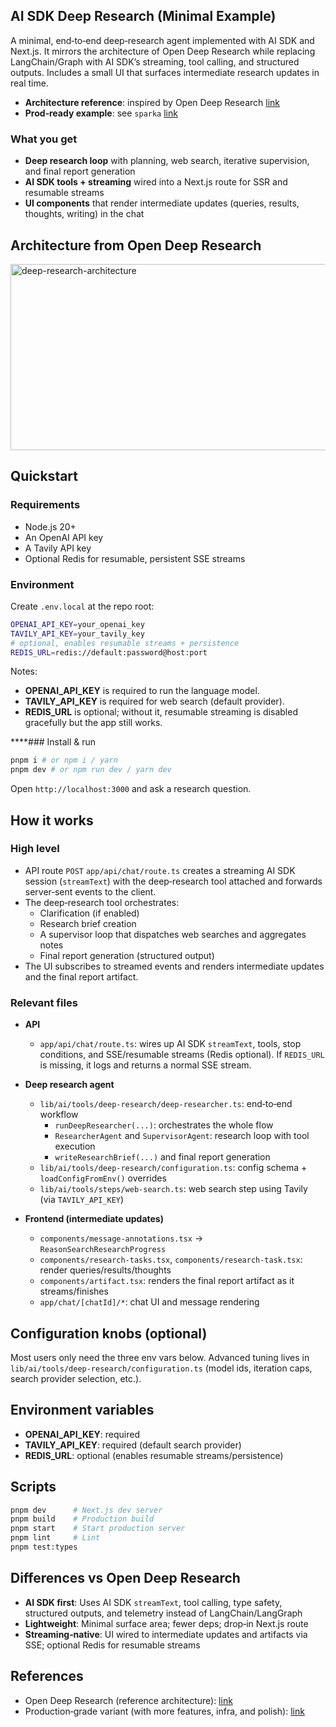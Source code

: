 ## AI SDK Deep Research (Minimal Example)

A minimal, end‑to‑end deep‑research agent implemented with AI SDK and Next.js. It mirrors the architecture of Open Deep Research while replacing LangChain/Graph with AI SDK’s streaming, tool calling, and structured outputs. Includes a small UI that surfaces intermediate research updates in real time.

- **Architecture reference**: inspired by Open Deep Research [link](https://github.com/langchain-ai/open_deep_research)
- **Prod‑ready example**: see `sparka` [link](https://github.com/FranciscoMoretti/sparka)

### What you get

- **Deep research loop** with planning, web search, iterative supervision, and final report generation
- **AI SDK tools + streaming** wired into a Next.js route for SSR and resumable streams
- **UI components** that render intermediate updates (queries, results, thoughts, writing) in the chat

## Architecture from Open Deep Research

<img width="1388" height="298" alt="deep-research-architecture" src="https://github.com/user-attachments/assets/ae2568b1-8efe-4cbb-af55-b3db4927e465" />


## Quickstart

### Requirements

- Node.js 20+
- An OpenAI API key
- A Tavily API key
- Optional Redis for resumable, persistent SSE streams

### Environment

Create `.env.local` at the repo root:

```bash
OPENAI_API_KEY=your_openai_key
TAVILY_API_KEY=your_tavily_key
# optional, enables resumable streams + persistence
REDIS_URL=redis://default:password@host:port
```

Notes:
- **OPENAI_API_KEY** is required to run the language model.
- **TAVILY_API_KEY** is required for web search (default provider).
- **REDIS_URL** is optional; without it, resumable streaming is disabled gracefully but the app still works.

****### Install & run

```bash
pnpm i # or npm i / yarn
pnpm dev # or npm run dev / yarn dev
```

Open `http://localhost:3000` and ask a research question.

## How it works

### High level

- API route `POST` `app/api/chat/route.ts` creates a streaming AI SDK session (`streamText`) with the deep‑research tool attached and forwards server‑sent events to the client.
- The deep‑research tool orchestrates:
  - Clarification (if enabled)
  - Research brief creation
  - A supervisor loop that dispatches web searches and aggregates notes
  - Final report generation (structured output)
- The UI subscribes to streamed events and renders intermediate updates and the final report artifact.

### Relevant files

- **API**
  - `app/api/chat/route.ts`: wires up AI SDK `streamText`, tools, stop conditions, and SSE/resumable streams (Redis optional). If `REDIS_URL` is missing, it logs and returns a normal SSE stream.

- **Deep research agent**
  - `lib/ai/tools/deep-research/deep-researcher.ts`: end‑to‑end workflow
    - `runDeepResearcher(...)`: orchestrates the whole flow
    - `ResearcherAgent` and `SupervisorAgent`: research loop with tool execution
    - `writeResearchBrief(...)` and final report generation
  - `lib/ai/tools/deep-research/configuration.ts`: config schema + `loadConfigFromEnv()` overrides
  - `lib/ai/tools/steps/web-search.ts`: web search step using Tavily (via `TAVILY_API_KEY`)

- **Frontend (intermediate updates)**
  - `components/message-annotations.tsx` → `ReasonSearchResearchProgress`
  - `components/research-tasks.tsx`, `components/research-task.tsx`: render queries/results/thoughts
  - `components/artifact.tsx`: renders the final report artifact as it streams/finishes
  - `app/chat/[chatId]/*`: chat UI and message rendering

## Configuration knobs (optional)

Most users only need the three env vars below. Advanced tuning lives in `lib/ai/tools/deep-research/configuration.ts` (model ids, iteration caps, search provider selection, etc.).

## Environment variables

- **OPENAI_API_KEY**: required
- **TAVILY_API_KEY**: required (default search provider)
- **REDIS_URL**: optional (enables resumable streams/persistence)

## Scripts

```bash
pnpm dev      # Next.js dev server
pnpm build    # Production build
pnpm start    # Start production server
pnpm lint     # Lint
pnpm test:types
```

## Differences vs Open Deep Research

- **AI SDK first**: Uses AI SDK `streamText`, tool calling, type safety, structured outputs, and telemetry instead of LangChain/LangGraph
- **Lightweight**: Minimal surface area; fewer deps; drop‑in Next.js route
- **Streaming‑native**: UI wired to intermediate updates and artifacts via SSE; optional Redis for resumable streams

## References

- Open Deep Research (reference architecture): [link](https://github.com/langchain-ai/open_deep_research)
- Production‑grade variant (with more features, infra, and polish): [link](https://github.com/FranciscoMoretti/sparka)
